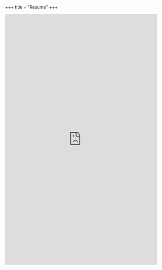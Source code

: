 +++
title = "Resume"
+++

<iframe src="http://docs.google.com/gview?url=https://github.com/YujiShen/yuji.im/raw/master/static/file/Yuji_Shen_Resume.pdf&embedded=true" 
style="width:98%; height: 85vw; border:none" ></iframe>



